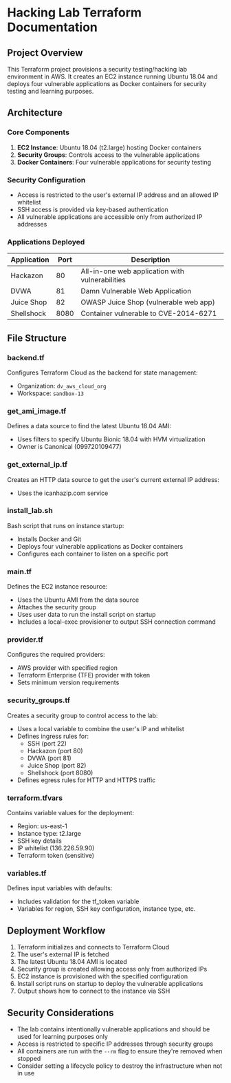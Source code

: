 # Hacking Lab Terraform Documentation

## Project Overview

This Terraform project provisions a security testing/hacking lab environment in AWS. It creates an EC2 instance running Ubuntu 18.04 and deploys four vulnerable applications as Docker containers for security testing and learning purposes.

## Architecture

### Core Components

1. **EC2 Instance**: Ubuntu 18.04 (t2.large) hosting Docker containers
2. **Security Groups**: Controls access to the vulnerable applications
3. **Docker Containers**: Four vulnerable applications for security testing

### Security Configuration

- Access is restricted to the user's external IP address and an allowed IP whitelist
- SSH access is provided via key-based authentication
- All vulnerable applications are accessible only from authorized IP addresses

### Applications Deployed

| Application | Port | Description |
|-------------|------|-------------|
| Hackazon    | 80   | All-in-one web application with vulnerabilities |
| DVWA        | 81   | Damn Vulnerable Web Application |
| Juice Shop  | 82   | OWASP Juice Shop (vulnerable web app) |
| Shellshock  | 8080 | Container vulnerable to CVE-2014-6271 |

## File Structure

### backend.tf
Configures Terraform Cloud as the backend for state management:
- Organization: `dv_aws_cloud_org`
- Workspace: `sandbox-13`

### get_ami_image.tf
Defines a data source to find the latest Ubuntu 18.04 AMI:
- Uses filters to specify Ubuntu Bionic 18.04 with HVM virtualization
- Owner is Canonical (099720109477)

### get_external_ip.tf
Creates an HTTP data source to get the user's current external IP address:
- Uses the icanhazip.com service

### install_lab.sh
Bash script that runs on instance startup:
- Installs Docker and Git
- Deploys four vulnerable applications as Docker containers
- Configures each container to listen on a specific port

### main.tf
Defines the EC2 instance resource:
- Uses the Ubuntu AMI from the data source
- Attaches the security group
- Uses user data to run the install script on startup
- Includes a local-exec provisioner to output SSH connection command

### provider.tf
Configures the required providers:
- AWS provider with specified region
- Terraform Enterprise (TFE) provider with token
- Sets minimum version requirements

### security_groups.tf
Creates a security group to control access to the lab:
- Uses a local variable to combine the user's IP and whitelist
- Defines ingress rules for:
  * SSH (port 22)
  * Hackazon (port 80)
  * DVWA (port 81)
  * Juice Shop (port 82)
  * Shellshock (port 8080)
- Defines egress rules for HTTP and HTTPS traffic

### terraform.tfvars
Contains variable values for the deployment:
- Region: us-east-1
- Instance type: t2.large
- SSH key details
- IP whitelist (136.226.59.90)
- Terraform token (sensitive)

### variables.tf
Defines input variables with defaults:
- Includes validation for the tf_token variable
- Variables for region, SSH key configuration, instance type, etc.

## Deployment Workflow

1. Terraform initializes and connects to Terraform Cloud
2. The user's external IP is fetched
3. The latest Ubuntu 18.04 AMI is located
4. Security group is created allowing access only from authorized IPs
5. EC2 instance is provisioned with the specified configuration
6. Install script runs on startup to deploy the vulnerable applications
7. Output shows how to connect to the instance via SSH

## Security Considerations

- The lab contains intentionally vulnerable applications and should be used for learning purposes only
- Access is restricted to specific IP addresses through security groups
- All containers are run with the `--rm` flag to ensure they're removed when stopped
- Consider setting a lifecycle policy to destroy the infrastructure when not in use